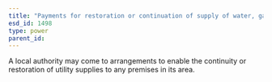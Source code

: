 ```yaml
---
title: "Payments for restoration or continuation of supply of water, gas or electricity"
esd_id: 1498
type: power
parent_id:  
---
```


A local authority may come to arrangements to enable the continuity or restoration of utility supplies to any premises in its area.

